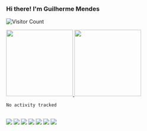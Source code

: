 ### Hi there! I'm Guilherme Mendes


![Visitor Count](https://profile-counter.glitch.me/guimsmendes/count.svg)
<!--  
 [![GitHub Streak](https://streak-stats.demolab.com?user=guimsmendes&theme=ayu-mirage&border_radius=50&exclude_days=Sun%2CSat&card_height=200)](https://git.io/streak-stats)
  -->
 <div>
  <a href="https://www.hackerrank.com/guimsmendes">
  <img height="180em" src="https://streak-stats.demolab.com?user=guimsmendes&theme=ayu-mirage&border_radius=20&exclude_days=Sun%2CSat&card_height=200"/>
  <img height="180em" src="https://github-readme-stats.vercel.app/api/top-langs/?username=guimsmendes&layout=compact&langs_count=7&theme=ayu-mirage&border_radius=20"/>
</div>

<!--START_SECTION:waka-->

```txt
No activity tracked
```

<!--END_SECTION:waka-->


   ##
 
<div> 
  <a href="https://www.linkedin.com/in/guilherme-mendes-b5381555/" target="_blank"><img src="https://img.shields.io/badge/-LinkedIn-%230077B5?style=for-the-badge&logo=linkedin&logoColor=white" target="_blank"></a> 
 <a href = "https://soundcloud.com/yunka-dj"><img src="https://img.shields.io/badge/SoundCloud-FF3300?style=for-the-badge&logo=soundcloud&logoColor=white" target="_blank"></a>
   <a href = "mailto:guimsmendes@gmail.com"><img src="https://img.shields.io/badge/-Gmail-%23333?style=for-the-badge&logo=gmail&logoColor=white" target="_blank"></a>
  <a href = "https://t.me/guimsmendes"><img src="https://img.shields.io/badge/Telegram-2CA5E0?style=for-the-badge&logo=telegram&logoColor=white" target="_blank"></a>
  <a href="https://instagram.com/guimsmendes" target="_blank"><img src="https://img.shields.io/badge/-Instagram-%23E4405F?style=for-the-badge&logo=instagram&logoColor=white" target="_blank"></a>
 <a href="" target="_blank"><img src="https://img.shields.io/badge/Slack-4A154B?style=for-the-badge&logo=slack&logoColor=white" target="_blank"></a> 
 <a href="https://discord.gg/jkrM5gcD" target="_blank"><img src="https://img.shields.io/badge/Discord-7289DA?style=for-the-badge&logo=discord&logoColor=white" target="_blank"></a> 
<!--  
  ![Snake animation](https://github.com/guimsmendes/guimsmendes/blob/output/github-contribution-grid-snake.svg)
 -->
 

 </div>



